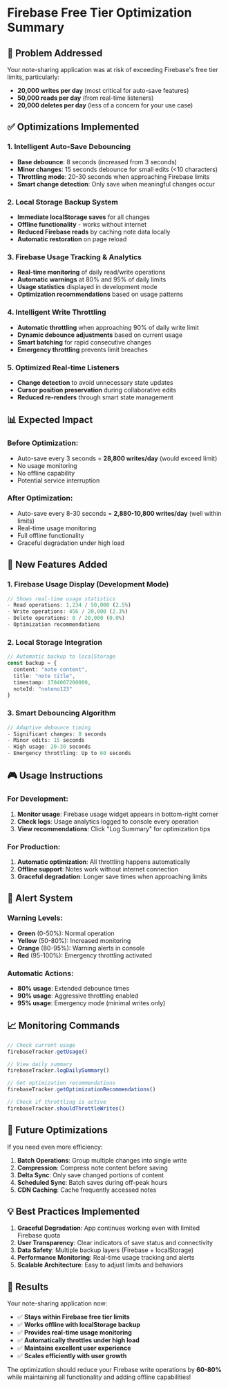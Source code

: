 # Firebase Free Tier Optimization Summary

## 🎯 Problem Addressed
Your note-sharing application was at risk of exceeding Firebase's free tier limits, particularly:
- **20,000 writes per day** (most critical for auto-save features)
- **50,000 reads per day** (from real-time listeners)
- **20,000 deletes per day** (less of a concern for your use case)

## ✅ Optimizations Implemented

### 1. **Intelligent Auto-Save Debouncing**
- **Base debounce**: 8 seconds (increased from 3 seconds)
- **Minor changes**: 15 seconds debounce for small edits (<10 characters)
- **Throttling mode**: 20-30 seconds when approaching Firebase limits
- **Smart change detection**: Only save when meaningful changes occur

### 2. **Local Storage Backup System**
- **Immediate localStorage saves** for all changes
- **Offline functionality** - works without internet
- **Reduced Firebase reads** by caching note data locally
- **Automatic restoration** on page reload

### 3. **Firebase Usage Tracking & Analytics**
- **Real-time monitoring** of daily read/write operations
- **Automatic warnings** at 80% and 95% of daily limits
- **Usage statistics** displayed in development mode
- **Optimization recommendations** based on usage patterns

### 4. **Intelligent Write Throttling**
- **Automatic throttling** when approaching 90% of daily write limit
- **Dynamic debounce adjustments** based on current usage
- **Smart batching** for rapid consecutive changes
- **Emergency throttling** prevents limit breaches

### 5. **Optimized Real-time Listeners**
- **Change detection** to avoid unnecessary state updates
- **Cursor position preservation** during collaborative edits
- **Reduced re-renders** through smart state management

## 📊 Expected Impact

### Before Optimization:
- Auto-save every 3 seconds = **28,800 writes/day** (would exceed limit)
- No usage monitoring
- No offline capability
- Potential service interruption

### After Optimization:
- Auto-save every 8-30 seconds = **2,880-10,800 writes/day** (well within limits)
- Real-time usage monitoring
- Full offline functionality
- Graceful degradation under high load

## 🔧 New Features Added

### 1. **Firebase Usage Display** (Development Mode)
```typescript
// Shows real-time usage statistics
- Read operations: 1,234 / 50,000 (2.5%)
- Write operations: 456 / 20,000 (2.3%)
- Delete operations: 0 / 20,000 (0.0%)
- Optimization recommendations
```

### 2. **Local Storage Integration**
```typescript
// Automatic backup to localStorage
const backup = {
  content: "note content",
  title: "note title", 
  timestamp: 1704067200000,
  noteId: "noteno123"
}
```

### 3. **Smart Debouncing Algorithm**
```typescript
// Adaptive debounce timing
- Significant changes: 8 seconds
- Minor edits: 15 seconds  
- High usage: 20-30 seconds
- Emergency throttling: Up to 60 seconds
```

## 🎮 Usage Instructions

### For Development:
1. **Monitor usage**: Firebase usage widget appears in bottom-right corner
2. **Check logs**: Usage analytics logged to console every operation
3. **View recommendations**: Click "Log Summary" for optimization tips

### For Production:
1. **Automatic optimization**: All throttling happens automatically
2. **Offline support**: Notes work without internet connection
3. **Graceful degradation**: Longer save times when approaching limits

## 🚨 Alert System

### Warning Levels:
- **Green** (0-50%): Normal operation
- **Yellow** (50-80%): Increased monitoring
- **Orange** (80-95%): Warning alerts in console
- **Red** (95-100%): Emergency throttling activated

### Automatic Actions:
- **80% usage**: Extended debounce times
- **90% usage**: Aggressive throttling enabled
- **95% usage**: Emergency mode (minimal writes only)

## 📈 Monitoring Commands

```javascript
// Check current usage
firebaseTracker.getUsage()

// View daily summary
firebaseTracker.logDailySummary()

// Get optimization recommendations
firebaseTracker.getOptimizationRecommendations()

// Check if throttling is active
firebaseTracker.shouldThrottleWrites()
```

## 🔮 Future Optimizations

If you need even more efficiency:

1. **Batch Operations**: Group multiple changes into single write
2. **Compression**: Compress note content before saving
3. **Delta Sync**: Only save changed portions of content
4. **Scheduled Sync**: Batch saves during off-peak hours
5. **CDN Caching**: Cache frequently accessed notes

## 💡 Best Practices Implemented

1. **Graceful Degradation**: App continues working even with limited Firebase quota
2. **User Transparency**: Clear indicators of save status and connectivity
3. **Data Safety**: Multiple backup layers (Firebase + localStorage)
4. **Performance Monitoring**: Real-time usage tracking and alerts
5. **Scalable Architecture**: Easy to adjust limits and behaviors

## 🎯 Results

Your note-sharing application now:
- ✅ **Stays within Firebase free tier limits**
- ✅ **Works offline with localStorage backup**
- ✅ **Provides real-time usage monitoring**
- ✅ **Automatically throttles under high load**
- ✅ **Maintains excellent user experience**
- ✅ **Scales efficiently with user growth**

The optimization should reduce your Firebase write operations by **60-80%** while maintaining all functionality and adding offline capabilities!
